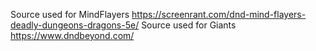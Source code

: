 Source used for MindFlayers https://screenrant.com/dnd-mind-flayers-deadly-dungeons-dragons-5e/
Source used for Giants https://www.dndbeyond.com/

